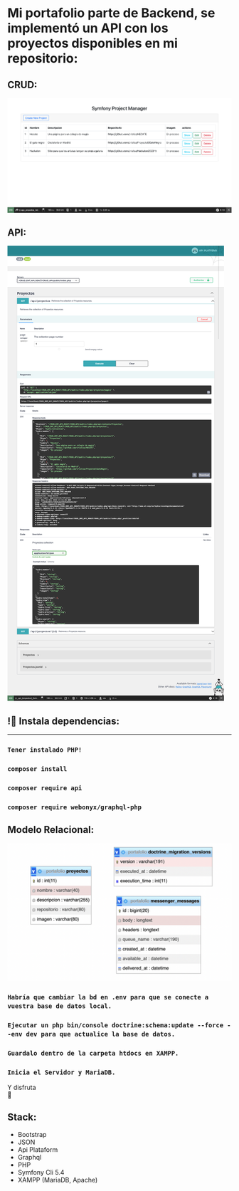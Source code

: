 # Mi portafolio parte de Backend, se implementó un API con los proyectos disponibles en mi repositorio:

## CRUD:

![](./public/CRUD.png)

## API:

![](./public/API_Platform.png)

## !🔌 Instala dependencias:
______ 
### `Tener instalado PHP!`
### `composer install`
### `composer require api`
### `composer require webonyx/graphql-php`

## Modelo Relacional:

![](./public/ModeloER.png)

### `Habría que cambiar la bd en .env para que se conecte a vuestra base de datos local.`
### `Ejecutar un php bin/console doctrine:schema:update --force --env dev para que actualice la base de datos.`
### `Guardalo dentro de la carpeta htdocs en XAMPP.`
### `Inicia el Servidor y MariaDB.`

Y disfruta 	
:tada:

## Stack:

- Bootstrap    
- JSON
- Api Plataform
- Graphql
- PHP
- Symfony Cli 5.4
- XAMPP (MariaDB, Apache)
